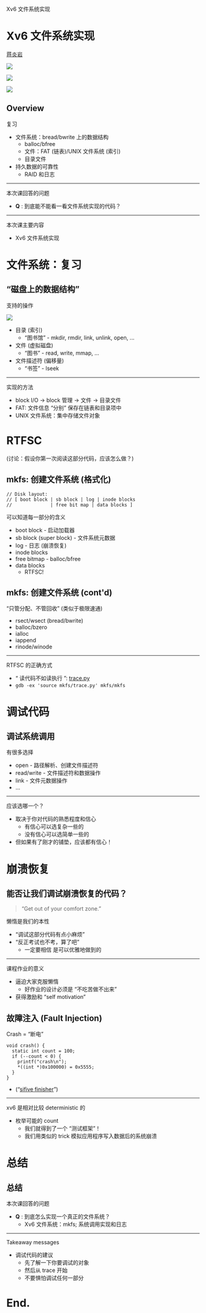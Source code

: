 Xv6 文件系统实现

# Xv6 文件系统实现

[蒋炎岩](http://ics.nju.edu.cn/~jyy "")

[![](res/28.xv6文件系统实现/nju-logo.jpg)](http://www.nju.edu.cn/ "")

[![](res/28.xv6文件系统实现/njucs-logo.jpg)](http://cs.nju.edu.cn/ "")

[![](res/28.xv6文件系统实现/ics-logo.png)](https://cs.nju.edu.cn/ics/ "")

## Overview

复习

- 文件系统：bread/bwrite 上的数据结构
	- balloc/bfree
	- 文件：FAT (链表)/UNIX 文件系统 (索引)
	- 目录文件
- 持久数据的可靠性
	- RAID 和日志

---

本次课回答的问题

- **Q** : 到底能不能看一看文件系统实现的代码？

---

本次课主要内容

- Xv6 文件系统实现

# 文件系统：复习

## “磁盘上的数据结构”

支持的操作

![](res/28.xv6文件系统实现/nju-lib.jpg "")

- 目录 (索引)
	- “图书馆” - mkdir, rmdir, link, unlink, open, ...
- 文件 (虚拟磁盘)
	- “图书” - read, write, mmap, ...
- 文件描述符 (偏移量)
	- “书签” - lseek

---

实现的方法

- block I/O → block 管理 → 文件 → 目录文件
- FAT: 文件信息 “分别” 保存在链表和目录项中
- UNIX 文件系统：集中存储文件对象

# RTFSC

(讨论：假设你第一次阅读这部分代码，应该怎么做？)

## mkfs: 创建文件系统 (格式化)

```
// Disk layout:
// [ boot block | sb block | log | inode blocks
//              | free bit map | data blocks ]
```

可以知道每一部分的含义

- boot block - 启动加载器
- sb block (super block) - 文件系统元数据
- log - 日志 (崩溃恢复)
- inode blocks
- free bitmap - balloc/bfree
- data blocks
	- RTFSC!

## mkfs: 创建文件系统 (cont'd)

“只管分配、不管回收” (类似于极限速通)

- rsect/wsect (bread/bwrite)
- balloc/bzero
- ialloc
- iappend
- rinode/winode

---

RTFSC 的正确方式

- “
	读代码不如读执行
	”: [trace.py](https://jyywiki.cn/pages/OS/2022/demos/trace.py "")
- `gdb -ex 'source mkfs/trace.py' mkfs/mkfs`

# 调试代码

## 调试系统调用

有很多选择

- open - 路径解析、创建文件描述符
- read/write - 文件描述符和数据操作
- link - 文件元数据操作
- ...

---

应该选哪一个？

- 取决于你对代码的熟悉程度和信心
	- 有信心可以选复杂一些的
	- 没有信心可以选简单一些的
- 但如果有了刚才的铺垫，应该都有信心！

# 崩溃恢复

## 能否让我们调试崩溃恢复的代码？

> “Get out of your comfort zone.”

懒惰是我们的本性

- “调试这部分代码有点小麻烦”
- “反正考试也不考，算了吧”
	- 一定要相信	
		是可以优雅地做到的

---

课程作业的意义

- 逼迫大家克服懒惰
	- 好作业的设计必须是 “不吃苦做不出来”
- 获得激励和 “self motivation”

## 故障注入 (Fault Injection)

Crash = “断电”

```
void crash() {
  static int count = 100;
  if (--count < 0) {
    printf("crash\n");
    *((int *)0x100000) = 0x5555;
  }
}
```

- (“[sifive finisher](https://patchwork.kernel.org/project/linux-riscv/patch/20191107212408.11857-3-hch@lst.de/ "")”)

---

xv6 是相对比较 deterministic 的

- 枚举可能的 count
	- 我们就得到了一个 “测试框架”！
	- 我们用类似的 trick 模拟应用程序写入数据后的系统崩溃

# 总结

## 总结

本次课回答的问题

- **Q** : 到底怎么实现一个真正的文件系统？
	- Xv6 文件系统：mkfs; 系统调用实现和日志

---

Takeaway messages

- 调试代码的建议
	- 先了解一下你要调试的对象
	- 然后从 trace 开始
	- 不要惧怕调试任何一部分

# End.
